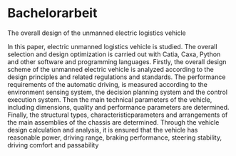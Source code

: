 # Bachelorarbeit
The overall design of the unmanned electric logistics vehicle

In this paper, electric unmanned logistics vehicle is studied. The overall selection and design optimization  is  carried  out  with  Catia,  Caxa,  Python  and  other  software  and  programming languages.  Firstly,  the  overall  design  scheme  of  the  unmanned  electric  vehicle  is  analyzed according  to  the  design  principles  and  related  regulations  and  standards.  The  performance requirements of the automatic driving, is measured according to the environment sensing system, the decision planning system and the control execution system. Then the main technical parameters of the vehicle, including dimensions, quality and performance parameters are determined. Finally,  the  structural  types,  characteristicparameters  and  arrangements  of  the  main assemblies of the chassis are determined. Through the vehicle design calculation and analysis, it is ensured that the vehicle has reasonable power, driving range, braking performance, steering stability, driving comfort and passability
